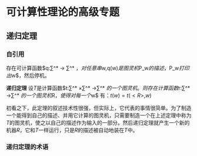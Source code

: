# 可计算性理论的高级专题

## 递归定理

### 自引用

存在可计算函数$q:∑^* → ∑^* $，对任意串$w,q(w)$是图灵机$P_w$的描述，$P_w$打印出$w$，然后停机。

**递归定理** 设$T$是计算函数$t:∑^* ×∑^* →∑^* $的一个图灵机。则存在计算函数$r:∑^* →∑^* $的一个图灵机$R$，使得对每一个$w$ 有：$t(w)=t(<R>,w)$

初看之下，此定理的叙述技术性很强，但实际上，它代表的事情很简单。为了制造一个能得到自己的描述、并用它计算的图灵机，只需要制造一个在上述定理中称为$T$的图灵机，使之以自己的描述作为输入的一部分。然后递归定理就产生一个新的机器$R$，它和$T$一样运行，只是$R$的描述被自动地装在$T$中。

### 递归定理的术语
